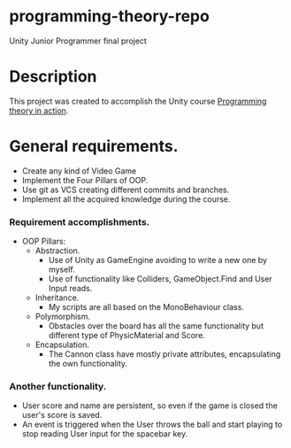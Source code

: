 # programming-theory-repo
Unity Junior Programmer final project

# Description
This project was created to accomplish the Unity course [Programming theory in action](https://learn.unity.com/tutorial/submission-programming-theory-in-action).

# General requirements.
* Create any kind of Video Game
* Implement the Four Pillars of OOP.
* Use git as VCS creating different commits and branches.
* Implement all the acquired knowledge during the course.

### Requirement accomplishments.
* OOP Pillars:
  * Abstraction.
    * Use of Unity as GameEngine avoiding to write a new one by myself.
    * Use of functionality like Colliders, GameObject.Find and User Input reads.
  * Inheritance.
    * My scripts are all based on the MonoBehaviour class.
  * Polymorphism.
    * Obstacles over the board has all the same functionality but different type of PhysicMaterial and Score.
  * Encapsulation.
    * The Cannon class have mostly private attributes, encapsulating the own functionality.

### Another functionality.
* User score and name are persistent, so even if the game is closed the user's score is saved.
* An event is triggered when the User throws the ball and start playing to stop reading User input for the spacebar key.